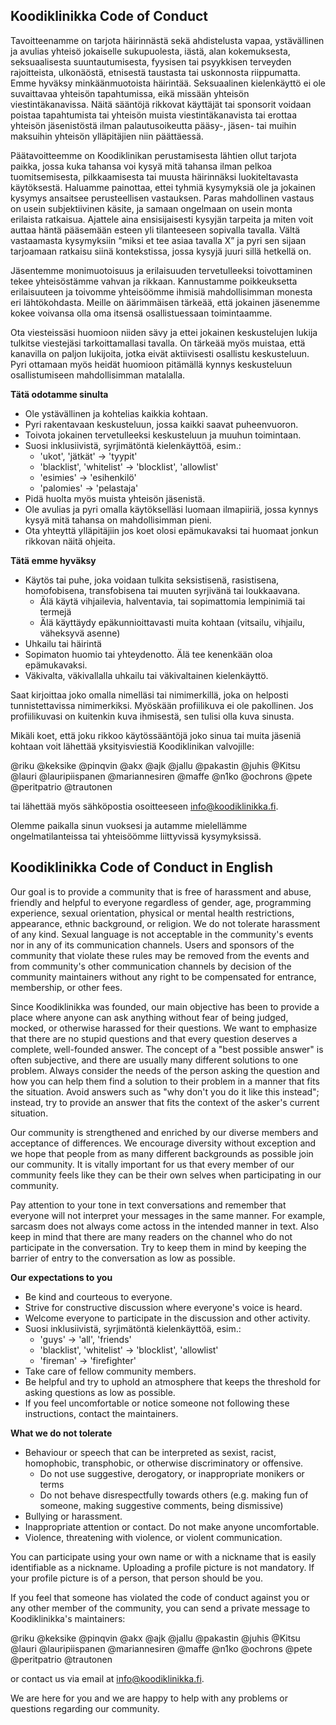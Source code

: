 ## Koodiklinikka Code of Conduct

Tavoitteenamme on tarjota häirinnästä sekä ahdistelusta vapaa, ystävällinen ja avulias yhteisö jokaiselle sukupuolesta, iästä, alan kokemuksesta, seksuaalisesta suuntautumisesta, fyysisen tai psyykkisen terveyden rajoitteista, ulkonäöstä, etnisestä taustasta tai uskonnosta riippumatta. Emme hyväksy minkäänmuotoista häirintää. Seksuaalinen kielenkäyttö ei ole suvaittavaa yhteisön tapahtumissa, eikä missään yhteisön viestintäkanavissa. Näitä sääntöjä rikkovat käyttäjät tai sponsorit voidaan poistaa tapahtumista tai yhteisön muista viestintäkanavista tai erottaa yhteisön jäsenistöstä ilman palautusoikeutta pääsy-, jäsen- tai muihin maksuihin yhteisön ylläpitäjien niin päättäessä.

Päätavoitteemme on Koodiklinikan perustamisesta lähtien ollut tarjota paikka, jossa kuka tahansa voi kysyä mitä tahansa ilman pelkoa tuomitsemisesta, pilkkaamisesta tai muusta häirinnäksi luokiteltavasta käytöksestä. Haluamme painottaa, ettei tyhmiä kysymyksiä ole ja jokainen kysymys ansaitsee perusteellisen vastauksen. Paras mahdollinen vastaus on usein subjektiivinen käsite, ja samaan ongelmaan on usein monta erilaista ratkaisua. Ajattele aina ensisijaisesti kysyjän tarpeita ja miten voit auttaa häntä pääsemään esteen yli tilanteeseen sopivalla tavalla. Vältä vastaamasta kysymyksiin “miksi et tee asiaa tavalla X” ja pyri sen sijaan tarjoamaan ratkaisu siinä kontekstissa, jossa kysyjä juuri sillä hetkellä on.

Jäsentemme monimuotoisuus ja erilaisuuden tervetulleeksi toivottaminen tekee yhteisöstämme vahvan ja rikkaan. Kannustamme poikkeuksetta erilaisuuteen ja toivomme yhteisöömme ihmisiä mahdollisimman monesta eri lähtökohdasta. Meille on äärimmäisen tärkeää, että jokainen jäsenemme kokee voivansa olla oma itsensä osallistuessaan toimintaamme.

Ota viesteissäsi huomioon niiden sävy ja ettei jokainen keskustelujen lukija tulkitse viestejäsi tarkoittamallasi tavalla. On tärkeää myös muistaa, että kanavilla on paljon lukijoita, jotka eivät aktiivisesti osallistu keskusteluun. Pyri ottamaan myös heidät huomioon pitämällä kynnys keskusteluun osallistumiseen mahdollisimman matalalla.

**Tätä odotamme sinulta**

- Ole ystävällinen ja kohtelias kaikkia kohtaan.
- Pyri rakentavaan keskusteluun, jossa kaikki saavat puheenvuoron.
- Toivota jokainen tervetulleeksi keskusteluun ja muuhun toimintaan.
- Suosi inklusiivistä, syrjimätöntä kielenkäyttöä, esim.:
  - 'ukot', 'jätkät' → 'tyypit'
  - 'blacklist', 'whitelist' → 'blocklist', 'allowlist'
  - 'esimies' → 'esihenkilö'
  - 'palomies' → 'pelastaja'
- Pidä huolta myös muista yhteisön jäsenistä.
- Ole avulias ja pyri omalla käytökselläsi luomaan ilmapiiriä, jossa kynnys kysyä mitä tahansa on mahdollisimman pieni.
- Ota yhteyttä ylläpitäjiin jos koet olosi epämukavaksi tai huomaat jonkun rikkovan näitä ohjeita.

**Tätä emme hyväksy**

- Käytös tai puhe, joka voidaan tulkita seksistisenä, rasistisena, homofobisena, transfobisena tai muuten syrjivänä tai loukkaavana.
  - Älä käytä vihjailevia, halventavia, tai sopimattomia lempinimiä tai termejä
  - Älä käyttäydy epäkunnioittavasti muita kohtaan (vitsailu, vihjailu, väheksyvä asenne)
- Uhkailu tai häirintä
- Sopimaton huomio tai yhteydenotto. Älä tee kenenkään oloa epämukavaksi.
- Väkivalta, väkivallalla uhkailu tai väkivaltainen kielenkäyttö.

Saat kirjoittaa joko omalla nimelläsi tai nimimerkillä, joka on helposti tunnistettavissa nimimerkiksi. Myöskään profiilikuva ei ole pakollinen. Jos profiilikuvasi on kuitenkin kuva ihmisestä, sen tulisi olla kuva sinusta.

Mikäli koet, että joku rikkoo käytössääntöjä joko sinua tai muita jäseniä kohtaan voit lähettää yksityisviestiä Koodiklinikan valvojille:

@riku @keksike @pinqvin @akx @ajk @jallu @pakastin @juhis @Kitsu @lauri @lauripiispanen @mariannesiren @maffe @n1ko @ochrons @pete @peritpatrio @trautonen

tai lähettää myös sähköpostia osoitteeseen info@koodiklinikka.fi.

Olemme paikalla sinun vuoksesi ja autamme mielellämme ongelmatilanteissa tai yhteisöömme liittyvissä kysymyksissä.

## Koodiklinikka Code of Conduct in English

Our goal is to provide a community that is free of harassment and abuse, friendly and helpful to everyone regardless of gender, age, programming experience, sexual orientation, physical or mental health restrictions, appearance, ethnic background, or religion. We do not tolerate harassment of any kind. Sexual language is not acceptable in the community's events nor in any of its communication channels. Users and sponsors of the community that violate these rules may be removed from the events and from community's other communication channels by decision of the community maintainers without any right to be compensated for entrance, membership, or other fees.

Since Koodiklinikka was founded, our main objective has been to provide a place where anyone can ask anything without fear of being judged, mocked, or otherwise harassed for their questions. We want to emphasize that there are no stupid questions and that every question deserves a complete, well-founded answer. The concept of a "best possible answer" is often subjective, and there are usually many different solutions to one problem. Always consider the needs of the person asking the question and how you can help them find a solution to their problem in a manner that fits the situation. Avoid answers such as "why don't you do it like this instead"; instead, try to provide an answer that fits the context of the asker's current situation.

Our community is strengthened and enriched by our diverse members and acceptance of differences. We encourage diversity without exception and we hope that people from as many different backgrounds as possible join our community. It is vitally important for us that every member of our community feels like they can be their own selves when participating in our community.

Pay attention to your tone in text conversations and remember that everyone will not interpret your messages in the same manner. For example, sarcasm does not always come actoss in the intended manner in text. Also keep in mind that there are many readers on the channel who do not participate in the conversation. Try to keep them in mind by keeping the barrier of entry to the conversation as low as possible.

**Our expectations to you**

- Be kind and courteous to everyone.
- Strive for constructive discussion where everyone's voice is heard.
- Welcome everyone to participate in the discussion and other activity.
- Suosi inklusiivistä, syrjimätöntä kielenkäyttöä, esim.:
  - 'guys' → 'all', 'friends'
  - 'blacklist', 'whitelist' → 'blocklist', 'allowlist'
  - 'fireman' → 'firefighter'
- Take care of fellow community members.
- Be helpful and try to uphold an atmosphere that keeps the threshold for asking questions as low as possible.
- If you feel uncomfortable or notice someone not following these instructions, contact the maintainers.

**What we do not tolerate**

- Behaviour or speech that can be interpreted as sexist, racist, homophobic, transphobic, or otherwise discriminatory or offensive.
  - Do not use suggestive, derogatory, or inappropriate monikers or terms
  - Do not behave disrespectfully towards others (e.g. making fun of someone, making suggestive comments, being dismissive)
- Bullying or harassment.
- Inappropriate attention or contact. Do not make anyone uncomfortable.
- Violence, threatening with violence, or violent communication.

You can participate using your own name or with a nickname that is easily identifiable as a nickname. Uploading a profile picture is not mandatory. If your profile picture is of a person, that person should be you.

If you feel that someone has violated the code of conduct against you or any other member of the community, you can send a private message to Koodiklinikka's maintainers:

@riku @keksike @pinqvin @akx @ajk @jallu @pakastin @juhis @Kitsu @lauri @lauripiispanen @mariannesiren @maffe @n1ko @ochrons @pete @peritpatrio @trautonen

or contact us via email at info@koodiklinikka.fi.

We are here for you and we are happy to help with any problems or questions regarding our community.
